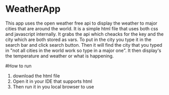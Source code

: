 # WeatherApp

  This app uses the open weather free api to display the weather to major cities that are around the world. It is a simple html file that uses both css and javascript internally. It grabs the api which cheacks for the key and the city which are both stored as vars. To put in the city you type it in the search bar and click search button. Then it will find the city that you typed in "not all cities in the world work so type in a major one". It then display's the temperature and weather or what is happening.
  

#How to run

1. download the html file
2. Open it in your IDE that supports html
3. Then run it in you local browser to use
